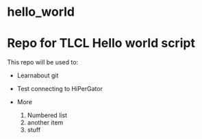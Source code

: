 # hello_world
# Repo for TLCL Hello world script

This repo will be used to:
* Learnabout git
* Test connecting to HiPerGator
* More

  1. Numbered list
  2. another item
  3. stuff
